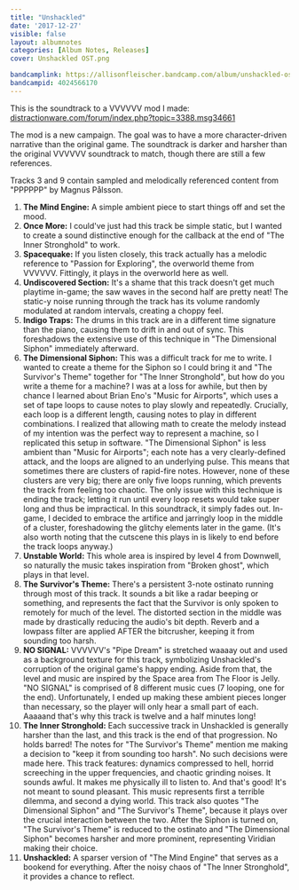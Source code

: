 ```yaml
---
title: "Unshackled"
date: '2017-12-27'
visible: false
layout: albumnotes
categories: [Album Notes, Releases]
cover: Unshackled OST.png

bandcamplink: https://allisonfleischer.bandcamp.com/album/unshackled-ost
bandcampid: 4024566170
---
```

This is the soundtrack to a VVVVVV mod I made:
[distractionware.com/forum/index.php?topic=3388.msg34661](http://distractionware.com/forum/index.php?topic=3388.msg34661)

The mod is a new campaign. The goal was to have a more character-driven narrative than the original game. The soundtrack is darker and harsher than the original VVVVVV soundtrack to match, though there are still a few references.

Tracks 3 and 9 contain sampled and melodically referenced content from "PPPPPP" by Magnus Pålsson.

1. **The Mind Engine:** A simple ambient piece to start things off and set the mood.
2. **Once More:** I could've just had this track be simple static, but I wanted to create a sound distinctive enough for the callback at the end of "The Inner Stronghold" to work.
3. **Spacequake:** If you listen closely, this track actually has a melodic reference to "Passion for Exploring", the overworld theme from VVVVVV. Fittingly, it plays in the overworld here as well.
4. **Undiscovered Section:** It's a shame that this track doesn't get much playtime in-game; the saw waves in the second half are pretty neat! The static-y noise running through the track has its volume randomly modulated at random intervals, creating a choppy feel.
5. **Indigo Traps:** The drums in this track are in a different time signature than the piano, causing them to drift in and out of sync. This foreshadows the extensive use of this technique in "The Dimensional Siphon" immediately afterward.
6. **The Dimensional Siphon:** This was a difficult track for me to write. I wanted to create a theme for the Siphon so I could bring it and "The Survivor's Theme" together for "The Inner Stronghold", but how do you write a theme for a machine? I was at a loss for awhile, but then by chance I learned about Brian Eno's "Music for Airports", which uses a set of tape loops to cause notes to play slowly and repeatedly. Crucially, each loop is a different length, causing notes to play in different combinations. I realized that allowing math to create the melody instead of my intention was the perfect way to represent a machine, so I replicated this setup in software. "The Dimensional Siphon" is less ambient than "Music for Airports"; each note has a very clearly-defined attack, and the loops are aligned to an underlying pulse. This means that sometimes there are clusters of rapid-fire notes. However, none of these clusters are very big; there are only five loops running, which prevents the track from feeling too chaotic. The only issue with this technique is ending the track; letting it run until every loop resets would take super long and thus be impractical. In this soundtrack, it simply fades out. In-game, I decided to embrace the artifice and jarringly loop in the middle of a cluster, foreshadowing the glitchy elements later in the game. (It's also worth noting that the cutscene this plays in is likely to end before the track loops anyway.)
7. **Unstable World:** This whole area is inspired by level 4 from Downwell, so naturally the music takes inspiration from "Broken ghost", which plays in that level.
8. **The Survivor's Theme:** There's a persistent 3-note ostinato running through most of this track. It sounds a bit like a radar beeping or something, and represents the fact that the Survivor is only spoken to remotely for much of the level. The distorted section in the middle was made by drastically reducing the audio's bit depth. Reverb and a lowpass filter are applied AFTER the bitcrusher, keeping it from sounding too harsh.
9. **NO SIGNAL:** VVVVVV's "Pipe Dream" is stretched waaaay out and used as a background texture for this track, symbolizing Unshackled's corruption of the original game's happy ending. Aside from that, the level and music are inspired by the Space area from The Floor is Jelly. "NO SIGNAL" is comprised of 8 different music cues (7 looping, one for the end). Unfortunately, I ended up making these ambient pieces longer than necessary, so the player will only hear a small part of each. Aaaaand that's why this track is twelve and a half minutes long!
10. **The Inner Stronghold:** Each successive track in Unshackled is generally harsher than the last, and this track is the end of that progression. No holds barred! The notes for "The Survivor's Theme" mention me making a decision to "keep it from sounding too harsh". No such decisions were made here. This track features: dynamics compressed to hell, horrid screeching in the upper frequencies, and chaotic grinding noises. It sounds awful. It makes me physically ill to listen to. And that's good! It's not meant to sound pleasant. This music represents first a terrible dilemma, and second a dying world. This track also quotes "The Dimensional Siphon" and "The Survivor's Theme", because it plays over the crucial interaction between the two. After the Siphon is turned on, "The Survivor's Theme" is reduced to the ostinato and "The Dimensional Siphon" becomes harsher and more prominent, representing Viridian making their choice.
11. **Unshackled:** A sparser version of "The Mind Engine" that serves as a bookend for everything. After the noisy chaos of "The Inner Stronghold", it provides a chance to reflect.
